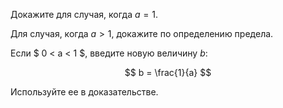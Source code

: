 Докажите для случая, когда $a = 1$.

Для случая, когда $a>1$, докажите по определению предела.

Если $ 0 < a < 1 $, введите новую величину $b$:

$$ b = \frac{1}{a} $$

Используйте ее в доказательстве.